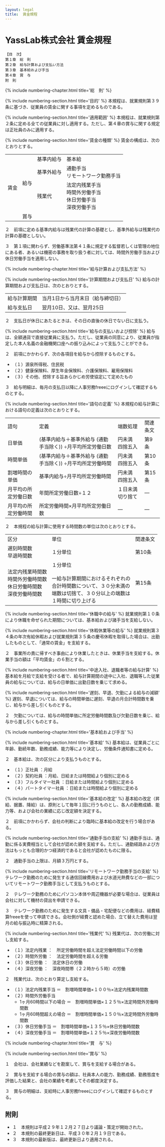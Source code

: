 ```yaml
---
layout: legal
title:  賃金規程
---
```


# YassLab株式会社 賃金規程

```
【目　次】
第１章　総　則
第２章　給与計算および支払い方法
第３章　基本給および手当
第４章　賞　与
附　則
```

{% include numbering-chapter.html title='総　則' %}

{% include numbering-section.html title='目的' %}
本規程は、就業規則第３９条に基づき、従業員の賃金に関する事項を定めるものである。

{% include numbering-section.html title='適用範囲' %}
本規程は、就業規則第２条に定める全ての従業員に対し適用する。ただし、第４章の賞与に関する規定は正社員のみに適用する。

{% include numbering-section.html title='賃金の種類' %}
賃金の構成は、次のとおりとする。

<table class="table text-center table-bordered">
  <tr>
    <td rowspan="4">賃金</td>
    <td rowspan="3">給与</td>
    <td>基準内給与</td>
    <td>基本給</td>
  </tr>
  <tr>
    <td>基準外給与</td>
    <td>
      通勤手当<br>
      リモートワーク勤務手当<br>
    </td>
  </tr>
  <tr>
    <td>残業代</td>
    <td>
      法定内残業手当<br>
      時間外労働手当<br>
      休日労働手当<br>
      深夜労働手当
    </td>
  </tr>
  <tr>
    <td colspan="3">賞与</td>
  </tr>
</table>


２　前項に定める基準内給与は残業代の計算の基礎とし、基準外給与は残業代の計算の基礎としない。

３　第１項に関わらず、労働基準法第４１条に規定する監督若しくは管理の地位にある者、あるいは機密の事務を取り扱う者に対しては、時間外労働手当および休日労働手当を適用しない。


{% include numbering-chapter.html title='給与計算および支払方法' %}

{% include numbering-section.html title='計算期間および支払日' %}
給与の計算期間および支払日は、次のとおりとする。

<table class="table text-center table-bordered">
  <tr>
    <td>給与計算期間</td>
    <td>当月1日から当月末日（給与締切日）</td>
  </tr>
  <tr>
    <td>給与支払日</td>
    <td>翌月10日、又は、翌月25日</td>
  </tr>
</table>


２　支払日が休日にあたるときは、その日の直後の休日でない日に支払う。

{% include numbering-section.html title='給与の支払いおよび控除' %}
給与は、全額通貨で直接従業員に支払う。ただし、従業員の同意により、従業員が指定した本人名義の金融機関口座への振り込みによって支払うことができる。

２　前項にかかわらず、次の各項目を給与から控除するものとする。
- （１）源泉所得税、住民税
- （２）健康保険料、厚生年金保険料、介護保険料、雇用保険料
- （３）その他、控除する旨あらかじめ労使協定にて定めたもの

３　給与明細は、毎月の支払日以降に人事労務freeeにログインして確認するものとする。

{% include numbering-section.html title='語句の定義' %}
本規程の給与計算における語句の定義は次のとおりとする。

<table class="table text-center table-bordered">
  <tr>
    <td>語句</td>
    <td>定義</td>
    <td>端数処理</td>
    <td>関連条文</td>
  </tr>
  <tr>
    <td>日単価</td>
    <td>(基準内給与＋基準外給与 (通勤手当除く)) ÷月平均所定労働日数</td>
    <td>円未満<br>四捨五入</td>
    <td>第9条</td>
  </tr>
  <tr>
    <td>時間単価</td>
    <td>(基準内給与＋基準外給与 (通勤手当除く)) ÷月平均所定労働時間</td>
    <td>円未満<br>四捨五入</td>
    <td>第10条</td>
  </tr>
  <tr>
    <td>割増時間の単価</td>
    <td>基準内給与÷月平均所定労働時間</td>
    <td>円未満<br>四捨五入</td>
    <td>第15条</td>
  </tr>
  <tr>
    <td>月平均の所定労働日数</td>
    <td>年間所定労働日数÷１２</td>
    <td>１日未満切り捨て</td>
    <td>—</td>
  </tr>
  <tr>
    <td>月平均の所定労働時間</td>
    <td>所定労働時間×月平均所定労働日数</td>
    <td>—</td>
    <td>—</td>
  </tr>
</table>


２　本規程の給与計算に使用する時間数の単位は次のとおりとする。

<table class="table text-center table-bordered">
  <tr>
    <td>区分</td>
    <td>単位</td>
    <td>関連条文</td>
  </tr>
  <tr>
    <td>
      遅刻時間数<br>
      早退時間数
    </td>
    <td>１分単位</td>
    <td>第10条</td>
  </tr>
  <tr>
    <td>
      法定内残業時間数<br>
      時間外労働時間数<br>
      休日労働時間数<br>
      深夜労働時間数<br>
    </td>
    <td>
      １分単位<br>
      <br>
      一給与計算期間におけるそれぞれの<br>
      合計時間数について、３０分未満の<br>
      端数は切捨て、３０分以上の端数は<br>
      １時間に切り上げる</td>
    <td>第15条</td>
  </tr>
</table>

{% include numbering-section.html title='休職中の給与' %}
就業規則第１０条により休職を命ぜられた期間については、基本給および諸手当を支給しない。

{% include numbering-section.html title='休暇休業等の給与' %}
就業規則第３４条の年次有給休暇および就業規則第３５条の慶弔休暇を取得した場合は、出勤したものとして、「通常の賃金」を支給する。

２　事業所の責に帰すべき事由により休業したときは、休業手当を支給する。休業手当の額は「平均賃金」の６割とする。

{% include numbering-section.html title='中途入社、退職者等の給与計算' %}
基本給を月給で支給を受ける者で、給与計算期間の途中に入社、退職等した従業員の給与については、給与の日単価に出勤日数を乗じて求める。

{% include numbering-section.html title='遅刻、早退、欠勤による給与の減額' %}
遅刻、早退については、給与の時間単価に遅刻、早退の月合計時間数を乗じ、給与から差し引くものとする。

２　欠勤については、給与の時間単価に所定労働時間数及び欠勤日数を乗じ、給与から差し引くものとする。


{% include numbering-chapter.html title='基本給および手当' %}

{% include numbering-section.html title='基本給' %}
基本給は、従業員ごとに年齢、勤続年数、勤務成績、能力等により決定し、労働条件通知書に定める。

２　基本給は、次の区分により支払うものとする。
- （１）正社員			：月給
- （２）契約社員		：月給、日給または時間給より個別に定める
- （３）フルタイマー社員	：日給または時間給より個別に定める
- （４）パートタイマー社員	：日給または時間給より個別に定める

{% include numbering-section.html title='基本給の改定' %}
基本給の改定（昇給、据置、降給）は、原則として毎年１回に行うものとし、各人の勤務成績、能力等、および会社の業績に応じ改定額を決定する。

２　前項にかかわらず、会社の判断により臨時に基本給の改定を行う場合がある。

{% include numbering-section.html title='通勤手当の支給' %}
通勤手当は、通勤に係る実費相当として会社が認めた額を支給する。ただし、通勤経路および方法はもっとも合理的かつ経済的であると会社が認めたものに限る。　

２　通勤手当の上限は、月額３万円とする。

{% include numbering-section.html title='リモートワーク勤務手当の支給' %}
テレワーク勤務のために発生する通信回線費用および水道光熱費などの一部についてリモートワーク勤務手当として支払うものとする。

２　テレワーク勤務のためにパソコン本体や周辺機器が必要な場合は、従業員は会社に対して機材の貸出を申請できる。

３　テレワーク勤務のために発生する文具・備品・宅配便などの費用は、経費精算freeeを使って申請できる。会社側が経費と認めた場合、立て替えた費用は翌月の給与振込時に精算される。

{% include numbering-section.html title='残業代' %}
残業代は、次の労働に対し支給する。
- （１）法定内残業	：　所定労働時間を超え法定労働時間以下の労働
- （２）時間外労働	：　法定労働時間を超える労働
- （３）休日労働	：　法定休日の労働
- （４）深夜労働	：　深夜時間帯（２２時から５時）の労働

２　残業代は、次のとおり算定し支給する。
- （１）法定内残業手当	＝　割増時間単価×１００％×法定内残業時間数
- （２）時間外労働手当
  - 1ヶ月60時間以下の場合	＝　割増時間単価×１２５％×法定時間外労働時間数
  - 1ヶ月60時間超えの場合	＝　割増時間単価×１５０％×法定時間外労働時間数
- （３）休日労働手当	＝　割増時間単価×１３５％×休日労働時間数
- （４）深夜労働手当	＝　割増時間単価×１２５％×深夜労働時間数


{% include numbering-chapter.html title='賞　与' %}

{% include numbering-section.html title='賞与' %}

１　会社は、会社業績などを勘案して、賞与を支給する場合がある。

２　賞与を支給する場合の賞与の額は、社員本人の能力、勤務成績、勤務態度を評価した結果と、会社の業績を考慮してその都度決定する。

３　賞与の明細は、支給時に人事労務freeeにログインして確認するものとする。

## 附則
- １　本規則は平成２９年１２月２７日より議論・策定が開始された。
- ２　本規則の最終更新日は、平成３０年２月１９日である。
- ３　本規則の最新版は、最終更新日より適用される。


